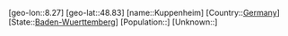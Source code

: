 ﻿---
location: [48.83,8.27]
type: City
tags:
- geo/City


SpocWebEntityId: 31700
isDeleted: false
confidential: public

---
[geo-lon::8.27]
[geo-lat::48.83]
[name::Kuppenheim]
[Country::[Germany](geo/Continent/Europe/Germany.md)]
[State::[Baden-Wuerttemberg](geo/Continent/Europe/Germany/Baden-Wuerttemberg.md)]
[Population::]
[Unknown::]

